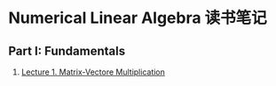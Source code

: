 # Numerical Linear Algebra 读书笔记

## Part I: Fundamentals

1. [Lecture 1. Matrix-Vectore Multiplication](http://ecr23.me/math/matrix-vector-multiplication/)
